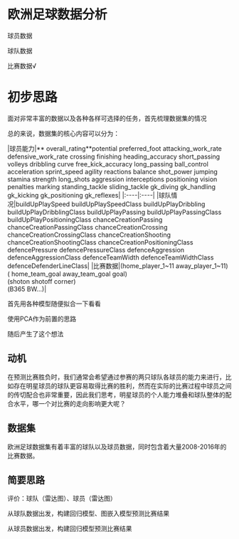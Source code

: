 # 欧洲足球数据分析

球员数据

球队数据

比赛数据√

# 初步思路

面对非常丰富的数据以及各种各样可选择的任务，首先梳理数据集的情况

总的来说，数据集的核心内容可以分为：

|球员能力|**
overall_rating**potential preferred_foot attacking_work_rate defensive_work_rate crossing finishing heading_accuracy
short_passing volleys dribbling curve free_kick_accuracy long_passing ball_control acceleration sprint_speed agility
reactions balance shot_power jumping stamina strength long_shots aggression interceptions positioning vision penalties
marking standing_tackle sliding_tackle gk_diving gk_handling gk_kicking gk_positioning gk_reflexes| |:----|:----|
|球队情况|buildUpPlaySpeed buildUpPlaySpeedClass buildUpPlayDribbling buildUpPlayDribblingClass buildUpPlayPassing
buildUpPlayPassingClass buildUpPlayPositioningClass chanceCreationPassing chanceCreationPassingClass
chanceCreationCrossing chanceCreationCrossingClass chanceCreationShooting chanceCreationShootingClass
chanceCreationPositioningClass defencePressure defencePressureClass defenceAggression defenceAggressionClass
defenceTeamWidth defenceTeamWidthClass defenceDefenderLineClass| |比赛数据|(home_player_1~11 away_player_1~11)  <br>(
home_team_goal away_team_goal goal)<br>(shoton shotoff corner) <br>(B365 BW...)|

首先用各种模型随便拟合一下看看

使用PCA作为前置的思路

随后产生了这个想法

## 动机

在预测比赛胜负时，我们通常会希望通过参赛的两只球队各球员的能力来进行，比如存在明星球员的球队更容易取得比赛的胜利，然而在实际的比赛过程中球员之间的传切配合也非常重要，因此我们思考，明星球员的个人能力堆叠和球队整体的配合水平，哪一个对比赛的走向影响更大呢？

## 数据集

欧洲足球数据集有着丰富的球队以及球员数据，同时包含着大量2008-2016年的比赛数据。

## 简要思路

评价：球队（雷达图）、球员（雷达图）

从球队数据出发，构建回归模型、图嵌入模型预测比赛结果

从球员数据出发，构建回归模型预测比赛结果



